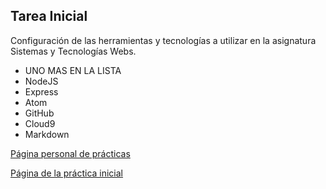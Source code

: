 ## Tarea Inicial

Configuración de las herramientas y tecnologías a utilizar en la asignatura Sistemas y Tecnologías Webs.

* UNO MAS EN LA LISTA
* NodeJS
* Express
* Atom
* GitHub
* Cloud9
* Markdown

[Página personal de prácticas](http://alu0100536652.github.io/)

[Página de la práctica inicial](http://alu0100536652.github.io/Tutorial-STW/)
